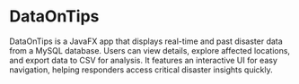 # DataOnTips
DataOnTips is a JavaFX app that displays real-time and past disaster data from a MySQL database. Users can view details, explore affected locations, and export data to CSV for analysis. It features an interactive UI for easy navigation, helping responders access critical disaster insights quickly.
